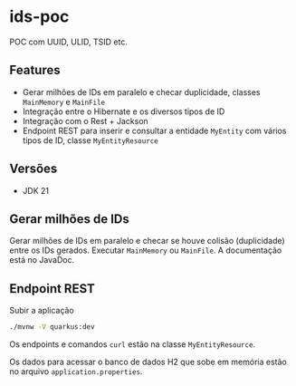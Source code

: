 # ids-poc

POC com UUID, ULID, TSID etc.

## Features

- Gerar milhões de IDs em paralelo e checar duplicidade, classes `MainMemory` e `MainFile`
- Integração entre o Hibernate e os diversos tipos de ID
- Integração com o Rest + Jackson
- Endpoint REST para inserir e consultar a entidade `MyEntity` com vários tipos de ID, classe `MyEntityResource`

## Versões

- JDK 21

## Gerar milhões de IDs

 Gerar milhões de IDs em paralelo e checar se houve colisão (duplicidade) entre os IDs gerados. Executar `MainMemory` ou `MainFile`. A documentação está no JavaDoc.

## Endpoint REST

Subir a aplicação

```bash
./mvnw -V quarkus:dev
```

Os endpoints e comandos `curl` estão na classe `MyEntityResource`.

Os dados para acessar o banco de dados H2 que sobe em memória estão no arquivo `application.properties`.
